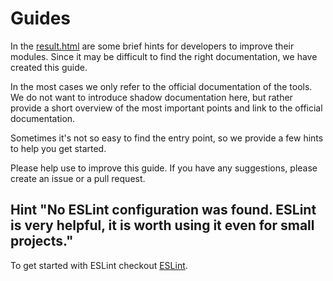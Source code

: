 # Guides

In the [result.html](https://modules.magicmirror.builders/result.html) are some brief hints for developers to improve their modules. Since it may be difficult to find the right documentation, we have created this guide.

In the most cases we only refer to the official documentation of the tools. We do not want to introduce shadow documentation here, but rather provide a short overview of the most important points and link to the official documentation.

Sometimes it's not so easy to find the entry point, so we provide a few hints to help you get started.

Please help use to improve this guide. If you have any suggestions, please create an issue or a pull request.

## Hint "No ESLint configuration was found. ESLint is very helpful, it is worth using it even for small projects."

To get started with ESLint checkout [ESLint](eslint.md).

